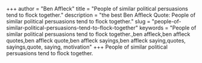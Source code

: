 +++
author = "Ben Affleck"
title = "People of similar political persuasions tend to flock together."
description = "the best Ben Affleck Quote: People of similar political persuasions tend to flock together."
slug = "people-of-similar-political-persuasions-tend-to-flock-together"
keywords = "People of similar political persuasions tend to flock together.,ben affleck,ben affleck quotes,ben affleck quote,ben affleck sayings,ben affleck saying,quotes, sayings,quote, saying, motivation"
+++
People of similar political persuasions tend to flock together.
